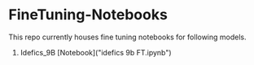 # FineTuning-Notebooks
This repo currently houses fine tuning notebooks for following models.

1. Idefics_9B [Notebook]("idefics 9b FT.ipynb")
